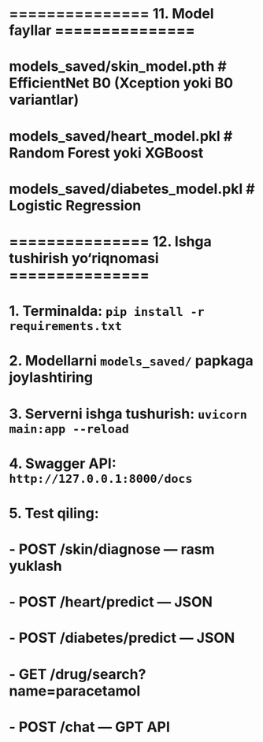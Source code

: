 # =============== 11. Model fayllar ===============
# models_saved/skin_model.pth     # EfficientNet B0 (Xception yoki B0 variantlar)
# models_saved/heart_model.pkl    # Random Forest yoki XGBoost
# models_saved/diabetes_model.pkl # Logistic Regression

# =============== 12. Ishga tushirish yo‘riqnomasi ===============
# 1. Terminalda: `pip install -r requirements.txt`
# 2. Modellarni `models_saved/` papkaga joylashtiring
# 3. Serverni ishga tushurish: `uvicorn main:app --reload`
# 4. Swagger API: `http://127.0.0.1:8000/docs`
# 5. Test qiling:
#     - POST /skin/diagnose — rasm yuklash
#     - POST /heart/predict — JSON
#     - POST /diabetes/predict — JSON
#     - GET /drug/search?name=paracetamol
#     - POST /chat — GPT API
